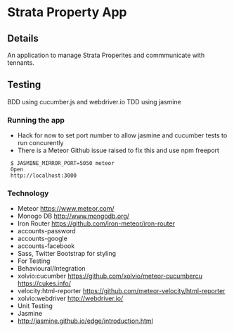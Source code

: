 # Strata Property App
## Details
An application to manage Strata Properites and commmunicate with tennants. 

## Testing
BDD using cucumber.js and webdriver.io
TDD using jasmine

### Running the app
 * Hack for now to set port number to allow jasmine and cucumber tests to run concurently
 * There is a Meteor Github issue raised to fix this and use npm freeport

```
 $ JASMINE_MIRROR_PORT=5050 meteor
 Open 
 http://localhost:3000
 ```

### Technology
* Meteor
 https://www.meteor.com/
* Monogo DB
 http://www.mongodb.org/
 * Iron Router
 https://github.com/iron-meteor/iron-router
 * accounts-password
 * accounts-google
 * accounts-facebook
*  Sass, Twitter Bootstrap for styling
* For Testing
 * Behavioural/Integration
  * xolvio:cucumber
    https://github.com/xolvio/meteor-cucumbercu
    https://cukes.info/
  * velocity:html-reporter
    https://github.com/meteor-velocity/html-reporter
  * xolvio:webdriver
    http://webdriver.io/
* Unit Testing
 * Jasmine
  * http://jasmine.github.io/edge/introduction.html



